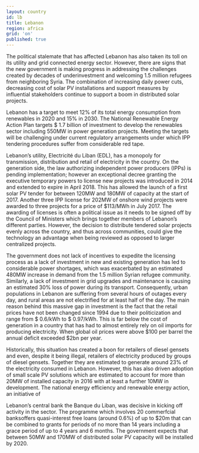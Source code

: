 ```yaml
---
layout: country
id: lb
title: Lebanon
region: africa
grid: 'on'
published: true
---
```


The political stalemate that has affected Lebanon has also taken its toll on its utility and grid connected energy sector. However, there are signs that the new government is making progress in addressing the challenges created by decades of underinvestment and welcoming 1.5 million refugees from neighboring Syria. The combination of increasing daily power cuts, decreasing cost of solar PV installations and support measures by influential stakeholders continue to support a boom in distributed solar projects.

Lebanon has a target to meet 12% of its total energy consumption from renewables in 2020 and 15% in 2030. The National Renewable Energy Action Plan targets $ 1.7 billion of investment to develop the renewables sector including 550MW in power generation projects. Meeting the targets will be challenging under current regulatory arrangements under which IPP tendering procedures suffer from considerable red tape. 

Lebanon’s utility, Electricité du Liban (EDL), has a monopoly for transmission, distribution and retail of electricity in the country. On the generation side, the law authorizing independent power producers (IPPs) is pending implementation; however an exceptional decree granting the executive temporary powers to license new projects was introduced in 2014 and extended to expire in April 2018. This has allowed the launch of a first solar PV tender for between 120MW and 180MW of capacity at the start of 2017. Another three IPP license for 202MW of onshore wind projects were awarded to three projects for a price of $113/MWh in July 2017. The awarding of licenses is often a political issue as it needs to be signed off by the Council of Ministers which brings together members of Lebanon’s different parties. However, the decision to distribute tendered solar projects evenly across the country, and thus across communities, could give the technology an advantage when being reviewed as opposed to larger centralized projects. 

The government does not lack of incentives to expedite the licensing process as a lack of investment in new and existing generation has led to considerable power shortages, which was exacerbated by an estimated 480MW increase in demand from the 1.5 million Syrian refugee community. Similarly, a lack of investment in grid upgrades and maintenance is causing an estimated 30% loss of power during its transport. Consequently, urban populations in Lebanon are suffering from several hours of outages every day, and rural areas are not electrified for at least half of the day. The main reason behind this massive gap in investment is the fact that the retail prices have not been changed since 1994 due to their politicization and range from $ 0.6/kWh to $ 0.97/kWh. This is far below the cost of generation in a country that has had to almost entirely rely on oil imports for producing electricity. When global oil prices were above $100 per barrel the annual deficit exceeded $2bn per year.

Historically, this situation has created a boon for retailers of diesel gensets and even, despite it being illegal, retailers of electricity produced by groups of diesel gensets. Together they are estimated to generate around 23% of the electricity consumed in Lebanon. However, this has also driven adoption of small scale PV solutions which are estimated to account for more than 20MW of installed capacity in 2016 with at least a further 10MW in development. The national energy efficiency and renewable energy action, an initiative of 

Lebanon’s central bank the Banque du Liban, was decisive in kicking off activity in the sector. The programme which involves 20 commerfcial banksoffers quasi-interest free loans (around 0.6%) of up to $20m that can be combined to grants for periods of no more than 14 years including a grace period of up to 4 years and 6 months. The government expects that between 50MW and 170MW of distributed solar PV capacity will be installed by 2020.
